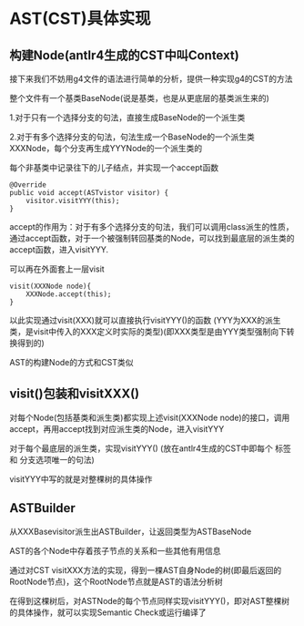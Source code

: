 # AST(CST)具体实现

## 构建Node(antlr4生成的CST中叫Context)

接下来我们不妨用g4文件的语法进行简单的分析，提供一种实现g4的CST的方法



整个文件有一个基类BaseNode(说是基类，也是从更底层的基类派生来的)

1.对于只有一个选择分支的句法，直接生成BaseNode的一个派生类

2.对于有多个选择分支的句法，句法生成一个BaseNode的一个派生类XXXNode，每个分支再生成YYYNode的一个派生类的



每个非基类中记录往下的儿子结点，并实现一个accept函数

```
@Override
public void accept(ASTvistor visitor) {
	visitor.visitYYY(this);
}
```

accept的作用为：对于有多个选择分支的句法，我们可以调用class派生的性质，通过accept函数，对于一个被强制转回基类的Node，可以找到最底层的派生类的accept函数，进入visitYYY.



可以再在外面套上一层visit

```
visit(XXXNode node){
    XXXNode.accept(this);
}
```

以此实现通过visit(XXX)就可以直接执行visitYYY()的函数 (YYY为XXX的派生类，是visit中传入的XXX定义时实际的类型)(即XXX类型是由YYY类型强制向下转换得到的)



AST的构建Node的方式和CST类似



## visit()包装和visitXXX()

对每个Node(包括基类和派生类)都实现上述visit(XXXNode node)的接口，调用accept，再用accept找到对应派生类的Node，进入visitYYY



对于每个最底层的派生类，实现visitYYY() (放在antlr4生成的CST中即每个 标签 和 分支选项唯一的句法)



visitYYY中写的就是对整棵树的具体操作



## ASTBuilder

从XXXBasevisitor派生出ASTBuilder，让返回类型为ASTBaseNode

AST的各个Node中存着孩子节点的关系和一些其他有用信息

通过对CST visitXXX方法的实现，得到一棵AST自身Node的树(即最后返回的RootNode节点)，这个RootNode节点就是AST的语法分析树





在得到这棵树后，对ASTNode的每个节点同样实现visitYYY()，即对AST整棵树的具体操作，就可以实现Semantic Check或运行编译了